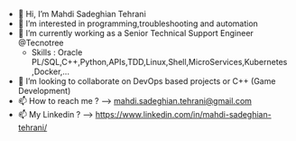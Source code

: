 - 👋 Hi, I’m Mahdi Sadeghian Tehrani
- 👀 I’m interested in programming,troubleshooting and automation
- 🌱 I’m currently working as a Senior Technical Support Engineer @Tecnotree
  - Skills : Oracle PL/SQL,C++,Python,APIs,TDD,Linux,Shell,MicroServices,Kubernetes,Docker,...
- 💞️ I’m looking to collaborate on DevOps based projects or C++ (Game Development)
- 📫 How to reach me ? --> mahdi.sadeghian.tehrani@gmail.com
- 📫 My Linkedin ? -->  https://www.linkedin.com/in/mahdi-sadeghian-tehrani/
<!---
FiredPhoenixIR/FiredPhoenixIR is a ✨ special ✨ repository because its `README.md` (this file) appears on your GitHub profile.
You can click the Preview link to take a look at your changes.
--->
